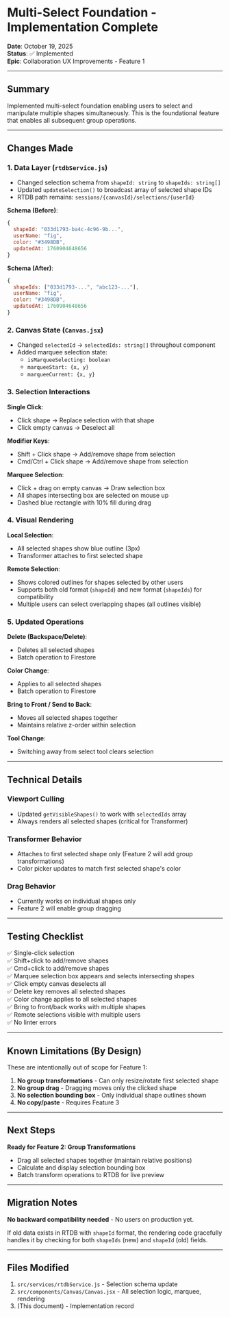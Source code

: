 # Multi-Select Foundation - Implementation Complete

**Date**: October 19, 2025  
**Status**: ✅ Implemented  
**Epic**: Collaboration UX Improvements - Feature 1

---

## Summary

Implemented multi-select foundation enabling users to select and manipulate multiple shapes simultaneously. This is the foundational feature that enables all subsequent group operations.

---

## Changes Made

### 1. Data Layer (`rtdbService.js`)
- Changed selection schema from `shapeId: string` to `shapeIds: string[]`
- Updated `updateSelection()` to broadcast array of selected shape IDs
- RTDB path remains: `sessions/{canvasId}/selections/{userId}`

**Schema (Before)**:
```javascript
{
  shapeId: "033d1793-ba4c-4c96-9b...",
  userName: "fig",
  color: "#3498DB",
  updatedAt: 1760904648656
}
```

**Schema (After)**:
```javascript
{
  shapeIds: ["033d1793-...", "abc123-..."],
  userName: "fig",
  color: "#3498DB",
  updatedAt: 1760904648656
}
```

### 2. Canvas State (`Canvas.jsx`)
- Changed `selectedId` → `selectedIds: string[]` throughout component
- Added marquee selection state:
  - `isMarqueeSelecting: boolean`
  - `marqueeStart: {x, y}`
  - `marqueeCurrent: {x, y}`

### 3. Selection Interactions

**Single Click**:
- Click shape → Replace selection with that shape
- Click empty canvas → Deselect all

**Modifier Keys**:
- Shift + Click shape → Add/remove shape from selection
- Cmd/Ctrl + Click shape → Add/remove shape from selection

**Marquee Selection**:
- Click + drag on empty canvas → Draw selection box
- All shapes intersecting box are selected on mouse up
- Dashed blue rectangle with 10% fill during drag

### 4. Visual Rendering

**Local Selection**:
- All selected shapes show blue outline (3px)
- Transformer attaches to first selected shape

**Remote Selection**:
- Shows colored outlines for shapes selected by other users
- Supports both old format (`shapeId`) and new format (`shapeIds`) for compatibility
- Multiple users can select overlapping shapes (all outlines visible)

### 5. Updated Operations

**Delete (Backspace/Delete)**:
- Deletes all selected shapes
- Batch operation to Firestore

**Color Change**:
- Applies to all selected shapes
- Batch operation to Firestore

**Bring to Front / Send to Back**:
- Moves all selected shapes together
- Maintains relative z-order within selection

**Tool Change**:
- Switching away from select tool clears selection

---

## Technical Details

### Viewport Culling
- Updated `getVisibleShapes()` to work with `selectedIds` array
- Always renders all selected shapes (critical for Transformer)

### Transformer Behavior
- Attaches to first selected shape only (Feature 2 will add group transformations)
- Color picker updates to match first selected shape's color

### Drag Behavior
- Currently works on individual shapes only
- Feature 2 will enable group dragging

---

## Testing Checklist

✅ Single-click selection  
✅ Shift+click to add/remove shapes  
✅ Cmd+click to add/remove shapes  
✅ Marquee selection box appears and selects intersecting shapes  
✅ Click empty canvas deselects all  
✅ Delete key removes all selected shapes  
✅ Color change applies to all selected shapes  
✅ Bring to front/back works with multiple shapes  
✅ Remote selections visible with multiple users  
✅ No linter errors  

---

## Known Limitations (By Design)

These are intentionally out of scope for Feature 1:

1. **No group transformations** - Can only resize/rotate first selected shape
2. **No group drag** - Dragging moves only the clicked shape
3. **No selection bounding box** - Only individual shape outlines shown
4. **No copy/paste** - Requires Feature 3

---

## Next Steps

**Ready for Feature 2: Group Transformations**
- Drag all selected shapes together (maintain relative positions)
- Calculate and display selection bounding box
- Batch transform operations to RTDB for live preview

---

## Migration Notes

**No backward compatibility needed** - No users on production yet.

If old data exists in RTDB with `shapeId` format, the rendering code gracefully handles it by checking for both `shapeIds` (new) and `shapeId` (old) fields.

---

## Files Modified

1. `src/services/rtdbService.js` - Selection schema update
2. `src/components/Canvas/Canvas.jsx` - All selection logic, marquee, rendering
3. (This document) - Implementation record
